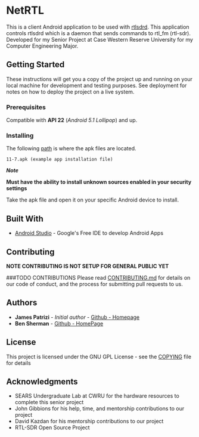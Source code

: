 # NetRTL

This is a client Android application to be used with [rtlsdrd](https://github.com/bennettmsherman/rtlsdrd). This application controls rtlsdrd which is a daemon that sends commands to rtl_fm (rtl-sdr). Developed for my Senior Project at Case Western Reserve University for my Computer Engineering Major.

## Getting Started

These instructions will get you a copy of the project up and running on your local machine for development and testing purposes. See deployment for notes on how to deploy the project on a live system.

### Prerequisites

Compatible with **API 22** (*Android 5.1 Lollipop*) and up.

### Installing

The following [path](https://github.com/JimPatrizi/NetRTL/tree/master/app/build/outputs/apk) is where the apk files are located.

```
11-7.apk (example app installation file)
```
***Note*** 

**Must have the ability to install unknown sources enabled in your security settings**

Take the apk file and open it on your specific Android device to install. 



## Built With

* [Android Studio](https://developer.android.com/studio/index.html) - Google's Free IDE to develop Android Apps


## Contributing
**NOTE CONTRIBUTING IS NOT SETUP FOR GENERAL PUBLIC YET**


###TODO CONTRIBUTIONS
Please read [CONTRIBUTING.md](https://gist.github.com/PurpleBooth/b24679402957c63ec426) for details on our code of conduct, and the process for submitting pull requests to us.



## Authors

* **James Patrizi** - *Initial author* - [Github - Homepage](https://github.com/JimPatrizi)
* **Ben Sherman** - [Github - HomePage](https://github.com/bennettmsherman)

## License

This project is licensed under the GNU GPL License - see the [COPYING](COPYING) file for details

## Acknowledgments

* SEARS Undergraduate Lab at CWRU for the hardware resources to complete this senior project
* John Gibbions for his help, time, and mentorship contributions to our project
* David Kazdan  for his mentorship contributions to our project
* RTL-SDR Open Source Project
